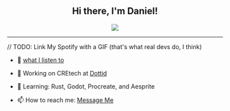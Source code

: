 <h2 align="center">Hi there, I'm Daniel!</h2>
<p align="center">
<!--  <img src="https://media.giphy.com/media/1337mjZhdNJWSY/giphy.gif"> -->
  <img src="https://media.giphy.com/media/gi84IkFRzwube/giphy.gif">
</p>

--------
// TODO: Link My Spotify with a GIF (that's what real devs do, I think)
- 🎸 [what I listen to](https://open.spotify.com/user/danieruryan)

- 🔭 Working on CREtech at [Dottid](https://dottid.com/)
- 🌱 Learning: Rust, Godot, Procreate, and Aesprite
<!-- - 👯 Looking to collaborate on a low-key development "tools and lifestyle" podcast. (open a PR and we'll talk) -->
<!-- - 🤔 Looking for help with building a chat application with [this](https://www.npmjs.com/package/owoify-js). -->
<!-- - 💬 Ask me about how to learn the cutting-edge web tools (ones so sharp they'll cut you....) -->
- 📫 How to reach me: [Message Me](https://twitter.com/DanielCender)
<!-- - 😄 Pronouns: ... -->
